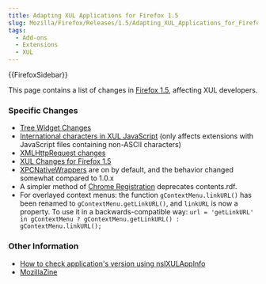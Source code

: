 ```yaml
---
title: Adapting XUL Applications for Firefox 1.5
slug: Mozilla/Firefox/Releases/1.5/Adapting_XUL_Applications_for_Firefox_1.5
tags:
  - Add-ons
  - Extensions
  - XUL
---
```


{{FirefoxSidebar}}

This page contains a list of changes in [Firefox 1.5](/en-US/docs/Mozilla/Firefox/Releases/1.5), affecting XUL developers.

### Specific Changes

- [Tree Widget Changes](/en-US/docs/Tree_Widget_Changes)
- [International characters in XUL JavaScript](/en-US/docs/International_characters_in_XUL_JavaScript) (only affects extensions with JavaScript files containing non-ASCII characters)
- [XMLHttpRequest changes](/en-US/docs/XMLHttpRequest_changes_for_Gecko1.8)
- [XUL Changes for Firefox 1.5](/en-US/docs/XUL_Changes_for_Firefox_1.5)
- [XPCNativeWrappers](/en-US/docs/XPCNativeWrapper) are on by default, and the behavior changed somewhat compared to 1.0.x
- A simpler method of [Chrome Registration](/en-US/docs/Chrome_Registration) deprecates contents.rdf.
- For overlayed context menus: the function `gContextMenu.linkURL()` has been renamed to `gContextMenu.getLinkURL()`, and `linkURL` is now a property. To use it in a backwards-compatible way:
  `url = 'getLinkURL' in gContextMenu ? gContextMenu.getLinkURL() : gContextMenu.linkURL();`

### Other Information

- [How to check application's version using nsIXULAppInfo](/en-US/docs/Using_nsIXULAppInfo)
- [MozillaZine](https://kb.mozillazine.org/Dev_:_Extensions_:_Cross-Version_Compatibility_Techniques)
